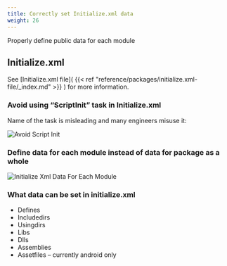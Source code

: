 ```yaml
---
title: Correctly set Initialize.xml data
weight: 26
---
```


Properly define public data for each module

<a name="SXMLInitializeXml"></a>
## Initialize.xml ##

See [Initialize.xml file]( {{< ref "reference/packages/initialize.xml-file/_index.md" >}} ) for more information.

<a name="AvoidScriptInit"></a>
### Avoid using “ScriptInit” task in Initialize.xml ###

Name of the task is misleading and many engineers misuse it:

![Avoid Script Init]( avoidscriptinit.png )<a name="InitializeXmlDataForEachModule"></a>
### Define data for each module instead of data for package as a whole ###

![Initialize Xml Data For Each Module]( initializexmldataforeachmodule.png )<a name="InitializeXmlAvailableData"></a>
### What data can be set in initialize.xml ###

 - Defines
 - Includedirs
 - Usingdirs
 - Libs
 - Dlls
 - Assemblies
 - Assetfiles – currently android only

